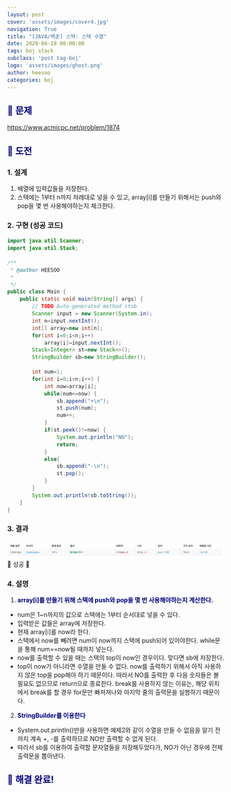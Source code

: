 ```yaml
---
layout: post
cover: 'assets/images/cover4.jpg'
navigation: True
title: "[JAVA/백준] 스택: 스택 수열"
date: 2020-04-10 00:00:00
tags: boj stack
subclass: 'post tag-boj'
logo: 'assets/images/ghost.png'
author: heesoo
categories: boj
---
```

## <span style="color:navy">👀 문제</span>
<https://www.acmicpc.net/problem/1874>

## <span style="color:navy">👊 도전</span>

### 1. 설계
1. 배열에 입력값들을 저장한다.
2. 스택에는 1부터 n까지 차례대로 넣을 수 있고, array[i]를 만들기 위해서는 push와 pop을 몇 번 사용해야하는지 체크한다.

### 2. 구현 (성공 코드)
```java
import java.util.Scanner;
import java.util.Stack;

/**
 * @author HEESOO
 *
 */
public class Main {
	public static void main(String[] args) {
		// TODO Auto-generated method stub
		Scanner input = new Scanner(System.in);
		int n=input.nextInt();
		int[] array=new int[n];
		for(int i=0;i<n;i++) 
			array[i]=input.nextInt();
		Stack<Integer> st=new Stack<>();
		StringBuilder sb=new StringBuilder();
		
		int num=1;
		for(int i=0;i<n;i++) {
			int now=array[i];
			while(num<=now) {
				sb.append("+\n");
				st.push(num);
				num++;
			}
			if(st.peek()!=now) {
				System.out.println("NO");
				return;
			}
			else{
				sb.append("-\n");
				st.pop();
			}
		}
		System.out.println(sb.toString());
	}
}

 ```

### 3. 결과
![실행결과](./assets/images/200410_1.PNG)
🤟 성공 🤟 

### 4. 설명
1. **<span style="color:navy">array[i]를 만들기 위해 스택에 push와 pop을 몇 번 사용해야하는지 계산한다.</span>**
- num은 1~n까지의 값으로 스택에는 1부터 순서대로 넣을 수 있다.
- 입력받은 값들은 array에 저장한다.
- 현재 array[i]를 now라 한다.
- 스택에서 now를 빼려면 num이 now까지 스택에 push되어 있어야한다. while문을 통해 num==now될 때까지 넣는다.
- now를 출력할 수 있을 때는 스택의 top이 now인 경우이다. 맞다면 sb에 저장한다.
- top이 now가 아니라면 수열을 만들 수 없다. now를 출력하기 위해서 아직 사용하지 않은 top을 pop해야 하기 때문이다. 따라서 NO를 출력한 후 다음 숫자들은 볼 필요도 없으므로 return으로 종료한다. break를 사용하지 않는 이유는, 해당 위치에서 break를 할 경우 for문만 빠져져나와 마지막 줄의 출력문을 실행하기 때문이다.
2. **<span style="color:navy">StringBuilder를 이용한다</span>**
- System.out.println()만을 사용하면 예제2와 같이 수열을 만들 수 없음을 알기 전까지 계속 +, -를 출력하므로 NO만 출력할 수 없게 된다.
- 따라서 sb를 이용하여 출력할 문자열들을 저장해두었다가, NO가 아닌 경우에 전체 출력문을 뽑아낸다.

## <span style="color:navy">👏 해결 완료!</span>

